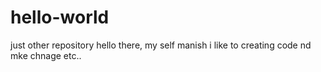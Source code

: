 # hello-world
just other repository
hello there, my self manish i like to creating code nd mke chnage etc..
